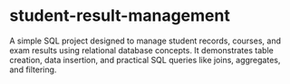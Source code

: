 # student-result-management
A simple SQL project designed to manage student records, courses, and exam results using relational database concepts. It demonstrates table creation, data insertion, and practical SQL queries like joins, aggregates, and filtering.
